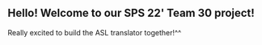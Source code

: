 Hello! Welcome to our SPS 22' Team 30 project!
-------------------------------------------------
Really excited to build the ASL translator together!^^
